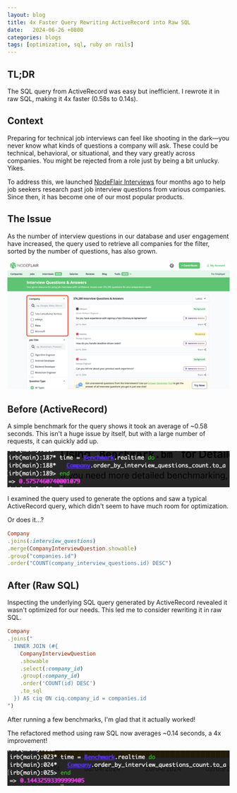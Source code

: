 ```yaml
---
layout: blog
title: 4x Faster Query Rewriting ActiveRecord into Raw SQL
date:   2024-06-26 +0800
categories: blogs
tags: [optimization, sql, ruby on rails]
---
```


## <b>TL;DR</b>

The SQL query from ActiveRecord was easy but inefficient. I rewrote it in raw SQL, making it 4x faster (0.58s to 0.14s).

## Context

Preparing for technical job interviews can feel like shooting in the dark—you never know what kinds of questions a company will ask. These could be technical, behavioral, or situational, and they vary greatly across companies. You might be rejected from a role just by being a bit unlucky. Yikes.

To address this, we launched [NodeFlair Interviews](https://nodeflair.com/interviews) four months ago to help job seekers research past job interview questions from various companies. Since then, it has become one of our most popular products.

## The Issue

As the number of interview questions in our database and user engagement have increased, the query used to retrieve all companies for the filter, sorted by the number of questions, has also grown.

![](/assets/faster-query-rewriting-activerecord-into-raw-sql-nodeflair-interviews.png)

## Before (ActiveRecord)

A simple benchmark for the query shows it took an average of ~0.58 seconds. This isn't a huge issue by itself, but with a large number of requests, it can quickly add up.

![](/assets/faster-query-rewriting-activerecord-into-raw-sql-before.png)

I examined the query used to generate the options and saw a typical ActiveRecord query, which didn't seem to have much room for optimization.

Or does it...?

```ruby
Company
.joins(:interview_questions)
.merge(CompanyInterviewQuestion.showable)
.group("companies.id")
.order("COUNT(company_interview_questions.id) DESC")
```

## After (Raw SQL)

Inspecting the underlying SQL query generated by ActiveRecord revealed it wasn't optimized for our needs. This led me to consider rewriting it in raw SQL.

```ruby
Company
.joins("
  INNER JOIN (#{
    CompanyInterviewQuestion
    .showable
    .select(:company_id)
    .group(:company_id)
    .order('COUNT(id) DESC')
    .to_sql
  }) AS ciq ON ciq.company_id = companies.id
")
```

After running a few benchmarks, I'm glad that it actually worked!

The refactored method using raw SQL now averages ~0.14 seconds, a 4x improvement!

![](/assets/faster-query-rewriting-activerecord-into-raw-sql-after.png)
